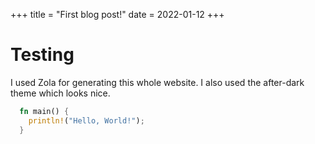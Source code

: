 +++
title = "First blog post!"
date = 2022-01-12
+++

# Testing

I used Zola for generating this whole website. I also used the after-dark theme which looks nice.

```rust
  fn main() {
    println!("Hello, World!");
  }
```
